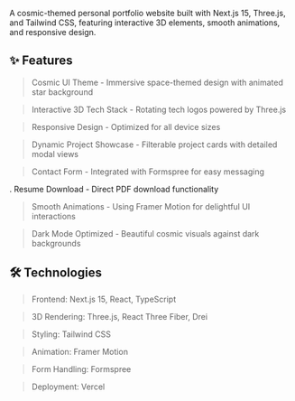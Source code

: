 A cosmic-themed personal portfolio website built with Next.js 15, Three.js, and Tailwind CSS, featuring interactive 3D elements, smooth animations, and responsive design.


## ✨ Features

> Cosmic UI Theme - Immersive space-themed design with animated star background

> Interactive 3D Tech Stack - Rotating tech logos powered by Three.js

> Responsive Design - Optimized for all device sizes

> Dynamic Project Showcase - Filterable project cards with detailed modal views

> Contact Form - Integrated with Formspree for easy messaging

. Resume Download - Direct PDF download functionality

> Smooth Animations - Using Framer Motion for delightful UI interactions

> Dark Mode Optimized - Beautiful cosmic visuals against dark backgrounds

## 🛠️ Technologies

> Frontend: Next.js 15, React, TypeScript

> 3D Rendering: Three.js, React Three Fiber, Drei

> Styling: Tailwind CSS

> Animation: Framer Motion

> Form Handling: Formspree

> Deployment: Vercel
